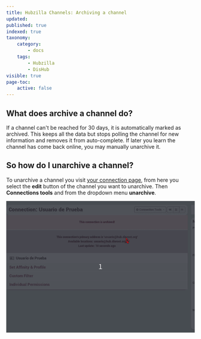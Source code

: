 ```yaml
---
title: Hubzilla Channels: Archiving a channel
updated:
published: true
indexed: true
taxonomy:
    category:
        - docs
    tags:
        - Hubzilla
        - DisHub
visible: true
page-toc:
    active: false
---
```


## What does archive a channel do?
If a channel can't be reached for 30 days, it is automatically marked as archived. This keeps all the data but stops polling the channel for new information and removes it from auto-complete. If later you learn the channel has come back online, you may manually unarchive it.

## So how do I unarchive a channel?
To unarchive a channel you visit [your connection page](https://hub.disroot.org/connections), from here you select the **edit** button of the channel you want to unarchive. Then **Connections tools** and from the dropdown menu **unarchive**.

![UnArchiveChannel](en/UnArchiveChannel.gif)
